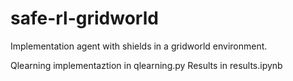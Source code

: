 # safe-rl-gridworld
Implementation agent with shields in a gridworld environment.

Qlearning implementaztion in qlearning.py
Results in results.ipynb
